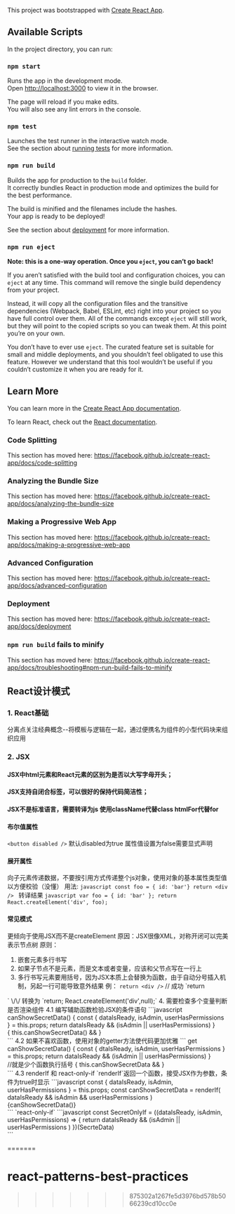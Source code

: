 This project was bootstrapped with [Create React App](https://github.com/facebook/create-react-app).

## Available Scripts

In the project directory, you can run:

### `npm start`

Runs the app in the development mode.<br>
Open [http://localhost:3000](http://localhost:3000) to view it in the browser.

The page will reload if you make edits.<br>
You will also see any lint errors in the console.

### `npm test`

Launches the test runner in the interactive watch mode.<br>
See the section about [running tests](https://facebook.github.io/create-react-app/docs/running-tests) for more information.

### `npm run build`

Builds the app for production to the `build` folder.<br>
It correctly bundles React in production mode and optimizes the build for the best performance.

The build is minified and the filenames include the hashes.<br>
Your app is ready to be deployed!

See the section about [deployment](https://facebook.github.io/create-react-app/docs/deployment) for more information.

### `npm run eject`

**Note: this is a one-way operation. Once you `eject`, you can’t go back!**

If you aren’t satisfied with the build tool and configuration choices, you can `eject` at any time. This command will remove the single build dependency from your project.

Instead, it will copy all the configuration files and the transitive dependencies (Webpack, Babel, ESLint, etc) right into your project so you have full control over them. All of the commands except `eject` will still work, but they will point to the copied scripts so you can tweak them. At this point you’re on your own.

You don’t have to ever use `eject`. The curated feature set is suitable for small and middle deployments, and you shouldn’t feel obligated to use this feature. However we understand that this tool wouldn’t be useful if you couldn’t customize it when you are ready for it.

## Learn More

You can learn more in the [Create React App documentation](https://facebook.github.io/create-react-app/docs/getting-started).

To learn React, check out the [React documentation](https://reactjs.org/).

### Code Splitting

This section has moved here: https://facebook.github.io/create-react-app/docs/code-splitting

### Analyzing the Bundle Size

This section has moved here: https://facebook.github.io/create-react-app/docs/analyzing-the-bundle-size

### Making a Progressive Web App

This section has moved here: https://facebook.github.io/create-react-app/docs/making-a-progressive-web-app

### Advanced Configuration

This section has moved here: https://facebook.github.io/create-react-app/docs/advanced-configuration

### Deployment

This section has moved here: https://facebook.github.io/create-react-app/docs/deployment

### `npm run build` fails to minify

This section has moved here: https://facebook.github.io/create-react-app/docs/troubleshooting#npm-run-build-fails-to-minify

## React设计模式

### 1. React基础
分离点关注经典概念--将模板与逻辑在一起，通过便携名为组件的小型代码块来组织应用
### 2. JSX
#### JSX中html元素和React元素的区别为是否以大写字母开头；
#### JSX支持自闭合标签，可以很好的保持代码简洁性；
#### JSX不是标准语言，需要转译为js 使用className代替class htmlFor代替for
#### 布尔值属性
`<button disabled />` 默认disabled为true 属性值设置为false需要显式声明
#### 展开属性
向子元素传递数据，不要按引用方式传递整个js对象，使用对象的基本属性类型值以方便校验（没懂）
用法:
`javascript
const foo = { id: 'bar'}
return <div />
`
转译结果
`javascript
var foo = { id: 'bar' };
return React.createElement('div', foo);
`
#### 常见模式
更倾向于使用JSX而不是createElement 
原因：JSX很像XML，对称开闭可以完美表示节点树
原则：
  1. 嵌套元素多行书写
  2. 如果子节点不是元素，而是文本或者变量，应该和父节点写在一行上
  3. 多行书写元素要用括号，因为JSX本质上会替换为函数，由于自动分号插入机制，另起一行可能导致意外结果
  例： `return <div />` \/\/ 成功
  `return 
  <div />` \/\/ 转换为 
  `return;
  React.createElement('div',null);`
  4. 需要检查多个变量判断是否渲染组件
    4.1 编写辅助函数检验JSX的条件语句
```javascript
canShowSecretData() {
  const { dataIsReady, isAdmin, userHasPermissions }  = this.props;
  return dataIsReady && (isAdmin || userHasPermissions)
}
<div>
   { this.canShowSecretData() && <SecretData /> }
</div>
```
    4.2 如果不喜欢函数，使用对象的getter方法使代码更加优雅
    ```
    get canShowSecretData() {
      const { dtaIsReady, isAdmin, userHasPermissions }  = this.props;
      return dataIsReady && (isAdmin || userHasPermissions)
    }
    <div>
      //就是少个函数执行括号
      { this.canShowSecretData && <SecretData />}
    </div>
    ```
    4.3 renderIf 和 react-only-if
    `renderIf`返回一个函数，接受JSX作为参数，条件为true时显示
    ```javascript
    const { dataIsReady, isAdmin, userHasPermissions } = this.props;
    const canShowSecretData = renderIf(
      dataIsReady && isAdmin && userHasPermissions
    )
    <div>
      {canShowSecretData(<SecreteData />)}
    </div>
    ```
    `react-only-if`
```javascript
const SecretOnlyIf = ((dataIsReady, isAdmin, userHasPermissions) => {
  return dataIsReady && (isAdmin || userHasPermissions )
})(SecrteData)
<div>
  <SecretDataOnlyIf
    dataIsReady={...}
    isAdmin={...}
    userHasPermissions={...}
  />
</div>
```












=======
# react-patterns-best-practices
>>>>>>> 875302a1267fe5d3976bd578b5066239cd10cc0e
